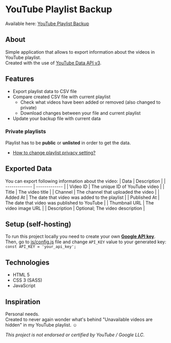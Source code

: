 # YouTube Playlist Backup

Available here:
[YouTube Playlist Backup](https://jolantahuba.github.io/YT-Backup/)

## About
Simple application that allows to export information about the videos in YouTube playlist.  
Created with the use of [YouTube Data API v3](https://developers.google.com/youtube/v3).

## Features
- Export playlist data to CSV file
- Compare created CSV file with current playlist
  - Check what videos have been added or removed (also changed to private)
  - Download changes between your file and current playlist
- Update your backup file with current data

### Private playlists

Playlist has to be **public** or **unlisted** in order to get the data.  
- [How to change playlist privacy setting?](https://support.google.com/youtube/answer/3127309?hl=en)

## Exported Data
You can export following information about the video:
| Data  | Description |
| ------------- | ------------- |
| Video ID  | The unique ID of YouTube video  |
| Title  | The video title  |
| Channel  |  The channel that uploaded the video |
| Added At  | The date that video was added to the playlist  |
| Published At  | The date that video was published to YouTube  |
| Thumbnail URL  | The video image URL  |
| Description  | Optional; The video description  |

## Setup (self-hosting)
To run this project locally you need to create your own [**Google API key**](https://cloud.google.com/docs/authentication/api-keys#creating_an_api_key).  
Then, go to [js/config.js](https://github.com/jolantahuba/YT-Backup/blob/192c1de2aecd48a1f699adee499f9afa664890aa/js/config.js#L1) file and change `API_KEY` value to your generated key:  
`const API_KEY = 'your_api_key';`

## Technologies
- HTML 5
- CSS 3 (SASS)
- JavaScript

## Inspiration
Personal needs.  
Created to never again wonder what's behind "Unavailable videos are hidden" in my YouTube playlist. :relaxed:

*This project is not endorsed or certified by YouTube / Google LLC.*
